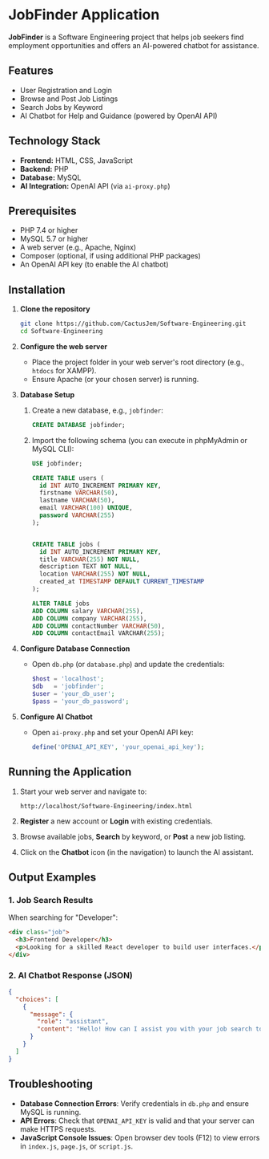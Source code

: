 # JobFinder Application

**JobFinder** is a Software Engineering project that helps job seekers find employment opportunities and offers an AI-powered chatbot for assistance.

## Features

* User Registration and Login
* Browse and Post Job Listings
* Search Jobs by Keyword
* AI Chatbot for Help and Guidance (powered by OpenAI API)

## Technology Stack

* **Frontend:** HTML, CSS, JavaScript
* **Backend:** PHP
* **Database:** MySQL
* **AI Integration:** OpenAI API (via `ai-proxy.php`)

## Prerequisites

* PHP 7.4 or higher
* MySQL 5.7 or higher
* A web server (e.g., Apache, Nginx)
* Composer (optional, if using additional PHP packages)
* An OpenAI API key (to enable the AI chatbot)

## Installation

1. **Clone the repository**

   ```bash
   git clone https://github.com/CactusJem/Software-Engineering.git
   cd Software-Engineering
   ```

2. **Configure the web server**

   * Place the project folder in your web server's root directory (e.g., `htdocs` for XAMPP).
   * Ensure Apache (or your chosen server) is running.

3. **Database Setup**

   1. Create a new database, e.g., `jobfinder`:

      ```sql
      CREATE DATABASE jobfinder;
      ```
   2. Import the following schema (you can execute in phpMyAdmin or MySQL CLI):

      ```sql
      USE jobfinder;
      
      CREATE TABLE users (
        id INT AUTO_INCREMENT PRIMARY KEY,
        firstname VARCHAR(50),
        lastname VARCHAR(50),
        email VARCHAR(100) UNIQUE,
        password VARCHAR(255)
      );


      CREATE TABLE jobs (
        id INT AUTO_INCREMENT PRIMARY KEY,
        title VARCHAR(255) NOT NULL,
        description TEXT NOT NULL,
        location VARCHAR(255) NOT NULL,
        created_at TIMESTAMP DEFAULT CURRENT_TIMESTAMP
      );

      ALTER TABLE jobs
      ADD COLUMN salary VARCHAR(255),
      ADD COLUMN company VARCHAR(255),
      ADD COLUMN contactNumber VARCHAR(50),
      ADD COLUMN contactEmail VARCHAR(255);
      ```

4. **Configure Database Connection**

   * Open `db.php` (or `database.php`) and update the credentials:

     ```php
     $host = 'localhost';
     $db   = 'jobfinder';
     $user = 'your_db_user';
     $pass = 'your_db_password';
     ```

5. **Configure AI Chatbot**

   * Open `ai-proxy.php` and set your OpenAI API key:

     ```php
     define('OPENAI_API_KEY', 'your_openai_api_key');
     ```

## Running the Application

1. Start your web server and navigate to:

   ```
   http://localhost/Software-Engineering/index.html
   ```
2. **Register** a new account or **Login** with existing credentials.
3. Browse available jobs, **Search** by keyword, or **Post** a new job listing.
4. Click on the **Chatbot** icon (in the navigation) to launch the AI assistant.

## Output Examples

### 1. Job Search Results

When searching for "Developer":

```html
<div class="job">
  <h3>Frontend Developer</h3>
  <p>Looking for a skilled React developer to build user interfaces.</p>
</div>
```

### 2. AI Chatbot Response (JSON)

```json
{
  "choices": [
    {
      "message": {
        "role": "assistant",
        "content": "Hello! How can I assist you with your job search today?"
      }
    }
  ]
}
```

## Troubleshooting

* **Database Connection Errors**: Verify credentials in `db.php` and ensure MySQL is running.
* **API Errors**: Check that `OPENAI_API_KEY` is valid and that your server can make HTTPS requests.
* **JavaScript Console Issues**: Open browser dev tools (F12) to view errors in `index.js`, `page.js`, or `script.js`.
